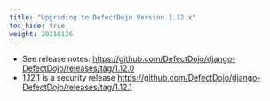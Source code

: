 ```yaml
---
title: "Upgrading to DefectDojo Version 1.12.x"
toc_hide: true
weight: 20210126
---
```

- See release notes: https://github.com/DefectDojo/django-DefectDojo/releases/tag/1.12.0
- 1.12.1 is a security release https://github.com/DefectDojo/django-DefectDojo/releases/tag/1.12.1
